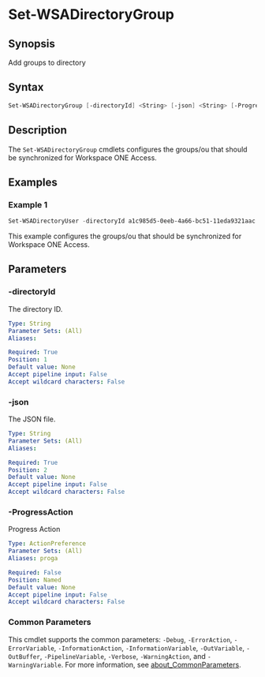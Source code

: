# Set-WSADirectoryGroup

## Synopsis

Add groups to directory

## Syntax

```powershell
Set-WSADirectoryGroup [-directoryId] <String> [-json] <String> [-ProgressAction <ActionPreference>] [<CommonParameters>]
```

## Description

The `Set-WSADirectoryGroup` cmdlets configures the groups/ou that should be synchronized for Workspace ONE Access.

## Examples

### Example 1

```powershell
Set-WSADirectoryUser -directoryId a1c985d5-0eeb-4a66-bc51-11eda9321aac -json (Get-Content -Raw .\adGroups.json)
```

This example configures the groups/ou that should be synchronized for Workspace ONE Access.

## Parameters

### -directoryId

The directory ID.

```yaml
Type: String
Parameter Sets: (All)
Aliases:

Required: True
Position: 1
Default value: None
Accept pipeline input: False
Accept wildcard characters: False
```

### -json

The JSON file.

```yaml
Type: String
Parameter Sets: (All)
Aliases:

Required: True
Position: 2
Default value: None
Accept pipeline input: False
Accept wildcard characters: False
```

### -ProgressAction

Progress Action

```yaml
Type: ActionPreference
Parameter Sets: (All)
Aliases: proga

Required: False
Position: Named
Default value: None
Accept pipeline input: False
Accept wildcard characters: False
```

### Common Parameters

This cmdlet supports the common parameters: `-Debug`, `-ErrorAction`, `-ErrorVariable`, `-InformationAction`, `-InformationVariable`, `-OutVariable`, `-OutBuffer`, `-PipelineVariable`, `-Verbose`, `-WarningAction`, and `-WarningVariable`. For more information, see [about_CommonParameters](http://go.microsoft.com/fwlink/?LinkID=113216).
